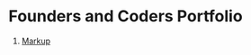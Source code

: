 # Founders and Coders Portfolio

1. [Markup](https://github.com/LL835/fac-portfolio/tree/main/learnings)
